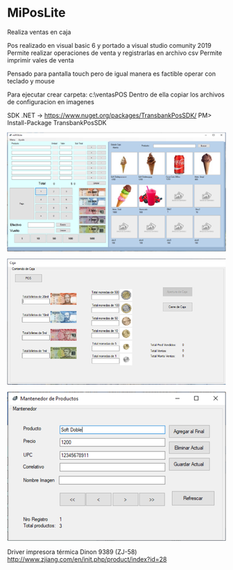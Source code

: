 # MiPosLite
Realiza ventas en caja

Pos realizado en visual basic 6 y portado a visual studio comunity 2019
Permite realizar operaciones de venta y registrarlas en archivo csv
Permite imprimir vales de venta

Pensado para pantalla touch pero de igual manera es factible operar con teclado y mouse

Para ejecutar crear carpeta:
c:\ventasPOS
Dentro de ella copiar los archivos de configuracion en imagenes



SDK .NET  -> https://www.nuget.org/packages/TransbankPosSDK/
PM> Install-Package TransbankPosSDK

<p align="center">
   <img src ="https://github.com/pablofierrovallejos/MiPosLite/blob/master/pantalla1.PNG" />
</p>

<p align="center">
   <img src ="https://github.com/pablofierrovallejos/MiPosLite/blob/master/cierrecaja.PNG" />
</p>


<p align="center">
   <img src ="https://github.com/pablofierrovallejos/MiPosLite/blob/master/mantenedor.PNG" />
</p>


Driver impresora térmica Dinon 9389  (ZJ-58)
http://www.zjiang.com/en/init.php/product/index?id=28

